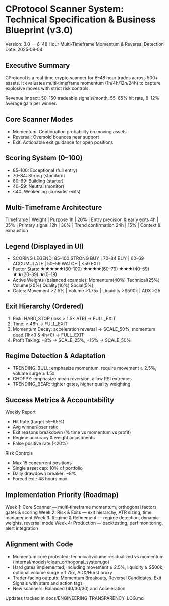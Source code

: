 # CProtocol Scanner System: Technical Specification & Business Blueprint (v3.0)

Version: 3.0 — 6–48 Hour Multi‑Timeframe Momentum & Reversal Detection
Date: 2025‑09‑04

## Executive Summary

CProtocol is a real‑time crypto scanner for 6–48 hour trades across 500+ assets. It evaluates multi‑timeframe momentum (1h/4h/12h/24h) to capture explosive moves with strict risk controls.

Revenue Impact: 50–150 tradeable signals/month, 55–65% hit rate, 8–12% average gain per winner.

## Core Scanner Modes

- Momentum: Continuation probability on moving assets
- Reversal: Oversold bounces near support
- Exit: Actionable exit guidance for open positions

## Scoring System (0–100)

- 85–100: Exceptional (full entry)
- 70–84: Strong (standard)
- 60–69: Building (starter)
- 40–59: Neutral (monitor)
- <40: Weakening (consider exits)

## Multi‑Timeframe Architecture

Timeframe | Weight | Purpose
1h | 20% | Entry precision & early exits
4h | 35% | Primary signal
12h | 30% | Trend confirmation
24h | 15% | Context & exhaustion

## Legend (Displayed in UI)

- SCORING LEGEND: 85–100 STRONG BUY | 70–84 BUY | 60–69 ACCUMULATE | 50–59 WATCH | <50 EXIT
- Factor Stars: ★★★★★(80–100) ★★★★(60–79) ★★★(40–59) ★★(20–39) ★(0–19)
- Active Weights (balanced example): Momentum(40%) Technical(25%) Volume(20%) Quality(10%) Social(5%)
- Gates: Movement >2.5% | Volume >1.75x | Liquidity >$500k | ADX >25

## Exit Hierarchy (Ordered)

1) Risk: HARD_STOP (loss > 1.5× ATR) → FULL_EXIT
2) Time: ≥ 48h → FULL_EXIT
3) Momentum Decay: acceleration reversal → SCALE_50%; momentum dead (1h<0 & 4h<0) → FULL_EXIT
4) Profit Taking: +8% → SCALE_25%; +15% → SCALE_50%

## Regime Detection & Adaptation

- TRENDING_BULL: emphasize momentum, require movement ≥ 2.5%, volume surge ≥ 1.5x
- CHOPPY: emphasize mean reversion, allow RSI extremes
- TRENDING_BEAR: tighter gates, higher quality weighting

## Success Metrics & Accountability

Weekly Report
- Hit Rate (target 55–65%)
- Avg winner/loser ratio
- Exit reasons breakdown (% time vs momentum vs profit)
- Regime accuracy & weight adjustments
- False positive rate (<20%)

Risk Controls
- Max 15 concurrent positions
- Single asset cap: 10% of portfolio
- Daily drawdown breaker: −8%
- Forced exit: 48 hours max

## Implementation Priority (Roadmap)

Week 1: Core Scanner — multi‑timeframe momentum, orthogonal factors, gates & scoring
Week 2: Risk & Exits — exit hierarchy, ATR sizing, time management
Week 3: Regime & Refinement — regime detection, dynamic weights, reversal mode
Week 4: Production — backtesting, perf monitoring, alert integration

## Alignment with Code

- Momentum core protected; technical/volume residualized vs momentum (internal/models/clean_orthogonal_system.go)
- Hard gates implemented, including movement ≥ 2.5%, liquidity ≥ $500k, optional volume surge ≥ 1.75x, ADX/Hurst proxy
- Trader‑facing outputs: Momentum Breakouts, Reversal Candidates, Exit Signals with stars and action tags
- New scanners: Balanced (40/30/30) and Acceleration

Updates tracked in docs/ENGINEERING_TRANSPARENCY_LOG.md

